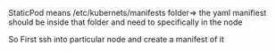 StaticPod means /etc/kubernets/manifests folder=> the yaml manifiest should be inside that folder and need to specifically in the node 

So First ssh into particular node and create a manifest of it 
